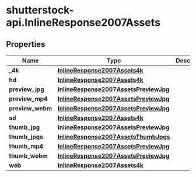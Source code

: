 # shutterstock-api.InlineResponse2007Assets

## Properties
Name | Type | Description | Notes
------------ | ------------- | ------------- | -------------
**_4k** | [**InlineResponse2007Assets4k**](InlineResponse2007Assets4k.md) |  | [optional] 
**hd** | [**InlineResponse2007Assets4k**](InlineResponse2007Assets4k.md) |  | [optional] 
**preview_jpg** | [**InlineResponse2007AssetsPreviewJpg**](InlineResponse2007AssetsPreviewJpg.md) |  | [optional] 
**preview_mp4** | [**InlineResponse2007AssetsPreviewJpg**](InlineResponse2007AssetsPreviewJpg.md) |  | [optional] 
**preview_webm** | [**InlineResponse2007AssetsPreviewJpg**](InlineResponse2007AssetsPreviewJpg.md) |  | [optional] 
**sd** | [**InlineResponse2007Assets4k**](InlineResponse2007Assets4k.md) |  | [optional] 
**thumb_jpg** | [**InlineResponse2007AssetsPreviewJpg**](InlineResponse2007AssetsPreviewJpg.md) |  | [optional] 
**thumb_jpgs** | [**InlineResponse2007AssetsThumbJpgs**](InlineResponse2007AssetsThumbJpgs.md) |  | [optional] 
**thumb_mp4** | [**InlineResponse2007AssetsPreviewJpg**](InlineResponse2007AssetsPreviewJpg.md) |  | [optional] 
**thumb_webm** | [**InlineResponse2007AssetsPreviewJpg**](InlineResponse2007AssetsPreviewJpg.md) |  | [optional] 
**web** | [**InlineResponse2007Assets4k**](InlineResponse2007Assets4k.md) |  | [optional] 


